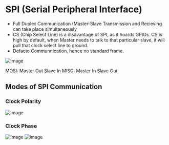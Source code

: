 # SPI (Serial Peripheral Interface) #
* Full Duplex Communication (Master-Slave Transmission and Recieving can take place simultaneously
* CS (Chip Select Line) is a disavantage of SPI, as it hoards GPIOs. CS is high by default, when Master needs to talk to that particular slave, it will pull that clock select line to ground.
* Defacto Communnication, hence no standard frame.

![image](https://github.com/user-attachments/assets/4e032977-ccf1-41ad-8c98-6467b203e5e8)

MOSI: Master Out Slave In
MISO: Master In Slave Out

## Modes of SPI Communication ##

### Clock Polarity ###
![image](https://github.com/user-attachments/assets/e7706b78-1bfc-4b66-a0a8-ed8dc6b1afbd) 

### Clock Phase ###
![image](https://github.com/user-attachments/assets/2017ed8a-9e47-478e-9126-a1c2037cade1)
![image](https://github.com/user-attachments/assets/3dfcc554-66b6-4ec8-93d9-939b16eeac84)



